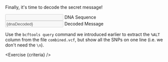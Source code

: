 <script>
/*
	bowtie2 -x $REF -U reads.fq -S aligned.sam; samtools sort -o aligned.bam aligned.sam;  bcftools mpileup -f $REF_FASTA aligned.bam | bcftools call -m -v -Ob -o variants.bcf -; bcftools index variants.bcf

	bowtie2 -x $REF -U morereads.fq -S aligned2.sam; samtools sort -o aligned2.bam aligned2.sam;  bcftools mpileup -f $REF_FASTA aligned2.bam | bcftools call -m -v -Ob -o variants2.bcf -; bcftools index variants2.bcf

	bcftools merge variants.bcf variants2.bcf > combined.vcf
	
	bcftools query -f "%ALT" combined.vcf > secret
*/

import { onMount } from "svelte";
import Link from "$components/Link.svelte";
import Execute from "$components/Execute.svelte";
import Exercise from "$components/Exercise.svelte";
import { tutorial } from "$stores/tutorial";
import { cli } from "$stores/cli";

// State
let currentTutorial;
let dnaEncoded = "-";
let dnaDecoded = "";
$: dnaDecoded = binaryToString(dnaEncoded.replaceAll("\n", "").split("").map(b => {
	// https://science.sciencemag.org/content/337/6102/1628
	if(b == "A" || b == "C") return "0";
	else return "1";
}).join("")) || "-";

// Converter
// https://stackoverflow.com/a/53247859
function binaryToString(input) {
	let bytesLeft = input;
	let result = '';

	// Check if we have some bytes left
	while (bytesLeft.length) {
		// Get the first digits
		const byte = bytesLeft.substr(0, 8);
		bytesLeft = bytesLeft.substr(8);
		result += String.fromCharCode(parseInt(byte, 2));
	}
	return result;
}

let criteria = [
{
	name: "File <code>secret</code> is a file containing the DNA secret",
	checks: [{
		type: "file",
		path: "secret",
		action: "contents",
		commandExpected: 'bcftools query -f "%ALT" combined.vcf'
	}]
}];

onMount(() => {
	currentTutorial = $tutorial.id;
	getSecret();
});

async function getSecret() {
	if (currentTutorial !== $tutorial.id) return;
	try {
		const buffer = await $cli.readFile("/root/tutorial/secret");
		dnaEncoded = new TextDecoder().decode(buffer);
	} catch (error) {
		console.error(error);
	}
	setTimeout(getSecret, 500);
}
</script>

Finally, it's time to decode the secret message!

<div class="form-floating mb-3">
	<input type="text" class="form-control" id="floatingInput" bind:value={dnaEncoded} disabled>
	<label for="floatingInput">DNA Sequence</label>
</div>
<div class="form-floating mb-3">
	<input type="text" class="form-control" id="floatingInput2" value={dnaDecoded} disabled>
	<label for="floatingInput2">Decoded Message</label>
</div>

Use the `bcftools query` command we introduced earlier to extract the `%ALT` column from the file `combined.vcf`, but show all the SNPs on one line (i.e. we don't need the `\n`).

<Exercise {criteria} />
